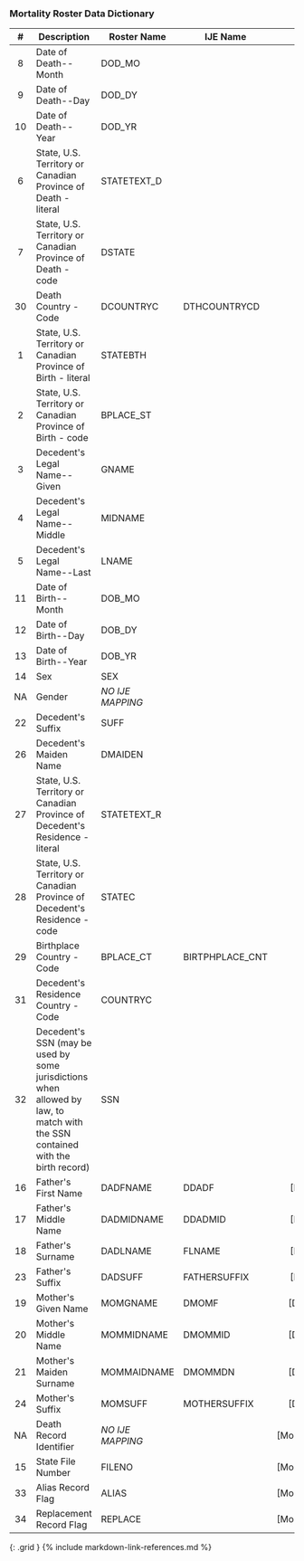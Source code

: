 ### Mortality Roster Data Dictionary

| **#** |  **Description**   |  **Roster Name** |  **IJE Name**  | **Profile**  |  **Field**  |  **Type**  | **Value Set**  |
| :---------: | --------------- | ------------ | ---------- | :------------: | ---------- | ---------- | -------------- |
| 8 | Date of Death--Month | DOD_MO|| [DeathDate]| value | dateTime | See [PartialDatesAndTimes] | 
| 9 | Date of Death--Day | DOD_DY|| [DeathDate]| value | dateTime | See [PartialDatesAndTimes] | 
| 10 | Date of Death--Year | DOD_YR|| [DeathDate]| value | dateTime | Required for processing | 
| 6 | State, U.S. Territory or Canadian Province of Death - literal | STATETEXT_D|| [DeathLocation]| address.state (expanded from 2 letter code) | string | - | 
| 7 | State, U.S. Territory or Canadian Province of Death - code | DSTATE|| [DeathLocation]| address.state or address.state.extension[nationalReportingJurisdictionId ] | codeable | [ValueSetStatesTerritoriesAndProvincesVitalRecords] or [ValueSetJurisdictionVitalRecords] | 
| 30 | Death Country - Code | DCOUNTRYC|DTHCOUNTRYCD | [DeathLocation]| address.country  | string  | [ValueSetResidenceCountryVitalRecords].  Note: For US Death certificates should be US.    | 
| 1 | State, U.S. Territory or Canadian Province of Birth - literal | STATEBTH|| [Decedent]| extension[patient-birthPlace].value[x].state or extension[patient-birthPlace].value[x].state.extension[ nationalReportingJurisdictionId] if present    (expanded from 2 letter code) | string | See [StateLiterals] | 
| 2 | State, U.S. Territory or Canadian Province of Birth - code | BPLACE_ST|| [Decedent]| extension[patient-birthPlace].value[x].state or extension[patient-birthPlace].value[x].state.extension[ nationalReportingJurisdictionId] if present  | string | [ValueSetStatesTerritoriesAndProvincesVitalRecords] | 
| 3 | Decedent's Legal Name--Given  | GNAME|| [Decedent]| name.given , name.use = official | string | See [Note on Decedent Name] | 
| 4 | Decedent's Legal Name--Middle | MIDNAME|| [Decedent]| name.given , name.use = official (first letter) | string | See [Note on Decedent Name] | 
| 5 | Decedent's Legal Name--Last | LNAME|| [Decedent]| name.family , name.use = official | string | See [Note on Decedent Name] | 
| 11 | Date of Birth--Month | DOB_MO|| [Decedent]| birthDate | dateTime | See [PartialDatesAndTimes] | 
| 12 | Date of Birth--Day | DOB_DY|| [Decedent]| birthDate | dateTime | See [PartialDatesAndTimes] | 
| 13 | Date of Birth--Year | DOB_YR|| [Decedent]| birthDate | dateTime | See [PartialDatesAndTimes] | 
| 14 | Sex | SEX|| [Decedent]| extension[NVSS-SexAtDeath]  | codeable | [AdministrativeGenderVS] | 
| NA | Gender | *NO IJE MAPPING*|| [Decedent]| gender | codeable | [AdministrativeGenderVS](http://hl7.org/fhir/R4/valueset-administrative-gender.html) - See [Note on Decedent Gender] | 
| 22 | Decedent's Suffix | SUFF|| [Decedent]| name.suffix , name.use = official | string | - | 
| 26 | Decedent's Maiden Name | DMAIDEN|| [Decedent]| name.text , name.use=maiden | string |  | 
| 27 | State, U.S. Territory or Canadian Province of Decedent's Residence - literal | STATETEXT_R || [Decedent]| address.state (expanded from 2 letter code) | string | See [StateLiterals] | 
| 28 | State, U.S. Territory or Canadian Province of Decedent's Residence - code | STATEC|| [Decedent]| address.state | string | [ValueSetStatesTerritoriesAndProvincesVitalRecords] | 
| 29 | Birthplace Country - Code | BPLACE_CT|BIRTPHPLACE_CNT| [Decedent]| extension[patient-birthPlace].value[x].country  | string | [ExtensionRelatedpersonBirthplaceVitalRecords]. | 
| 31 | Decedent's Residence Country - Code | COUNTRYC|| [Decedent]| address.country | string | [ValueSetResidenceCountryVitalRecords] | 
| 32 | Decedent's SSN (may be used by some jurisdictions when allowed by law, to match with the SSN contained with the birth record) | SSN|| [Decedent]| identifier.value where system = 'http://hl7.org/fhir/sid/us-ssn and type.coding.code="SB" | string | - | 
| 16 | Father's First Name | DADFNAME|DDADF| [DecedentFather]| name.given , name.use = official | string | - | 
| 17 | Father's Middle Name | DADMIDNAME|DDADMID| [DecedentFather]| name.given , name.use = official | string | - | 
| 18 | Father's Surname | DADLNAME|FLNAME| [DecedentFather]| name.family | string | - | 
| 23 | Father's Suffix | DADSUFF|FATHERSUFFIX| [DecedentFather]| name.suffix , name.use = official | string | - | 
| 19 | Mother's Given Name | MOMGNAME|DMOMF| [DecedentMother]| name.given , name.use = official | string | - | 
| 20 | Mother's Middle Name | MOMMIDNAME|DMOMMID| [DecedentMother]| name.given , name.use = official | string | - | 
| 21 | Mother's Maiden Surname | MOMMAIDNAME|DMOMMDN| [DecedentMother]| name.family , name.type=maiden | string  | - | 
| 24 | Mother's Suffix | MOMSUFF|MOTHERSUFFIX| [DecedentMother]| name.suffix , name.use = official | string | - | 
| NA | Death Record Identifier | *NO IJE MAPPING*|| [MortalityRosterBundle]| identifier.value | string(12) | YYYYJJNNNNNN,  YYYY = death year JJ = jurisdiction  and NNNNNN = certificate number | 
| 15 | State File Number | FILENO|| [MortalityRosterBundle]| identifier.extension[ certificateNumber].value | string(6) | - | 
| 33 | Alias Record Flag | ALIAS|| [MortalityRosterBundle]| meta.extension[aliasStatus].value | boolean |  | 
| 34 | Replacement Record Flag | REPLACE|| [MortalityRosterBundle]| meta.extension[replaceStatus].value | codeable | [ReplaceStatusVS] | 
{: .grid }
{% include markdown-link-references.md %}
